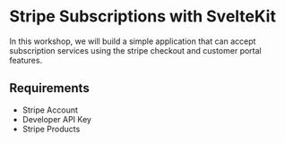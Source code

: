 # Stripe Subscriptions with SvelteKit

In this workshop, we will build a simple application that can accept subscription services using the 
stripe checkout and customer portal features.

## Requirements

* Stripe Account
* Developer API Key
* Stripe Products
